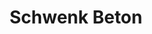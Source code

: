 ---
title: "Schwenk Beton"
url: /potsdam/schwenk-beton-orenstein-und-koppel-strasse/
shop: Baustoffe
---